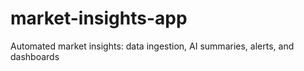 # market-insights-app
Automated market insights: data ingestion, AI summaries, alerts, and dashboards
